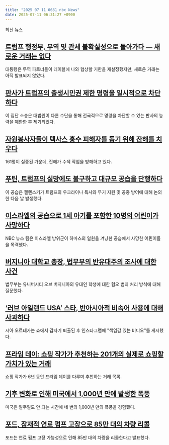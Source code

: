 ```yaml
---
title: "2025 07 11 0631 nbc News"
date: 2025-07-11 06:31:27 +0900
---
```


최신 뉴스

## [트럼프 행정부, 무역 및 관세 불확실성으로 돌아가다 — 새로운 거래는 없다](https://www.nbcnews.com/business/business-news/trump-tariffs-where-are-the-trade-deals-what-to-know-rcna218042)  
대통령은 무역 파트너들이 테이블에 나와 협상할 기한을 재설정했지만, 새로운 거래는 아직 발표되지 않았다.

## [판사가 트럼프의 출생시민권 제한 명령을 일시적으로 차단하다](https://www.nbcnews.com/news/us-news/judge-blocks-trumps-order-restricting-birthright-citizenship-rcna217996)  
이 집단 소송은 대법원이 다른 수단을 통해 전국적으로 명령을 차단할 수 있는 판사의 능력을 제한한 후 제기되었다.

## [자원봉사자들이 텍사스 홍수 피해자를 돕기 위해 잔해를 치우다](https://www.nbcnews.com/news/us-news/live-blog/texas-floods-live-updates-kerry-county-rcna217920)  
161명이 실종된 가운데, 잔해가 수색 작업을 방해하고 있다.

## [푸틴, 트럼프의 실망에도 불구하고 대규모 공습을 단행하다](https://www.nbcnews.com/world/russia/russia-ukraine-war-trump-putin-disappointed-massive-strikes-kyiv-rcna217924)  
이 공습은 젤렌스키가 트럼프의 우크라이나 특사와 무기 지원 및 공중 방어에 대해 논의한 다음 날 발생했다.

## [이스라엘의 공습으로 1세 아기를 포함한 10명의 어린이가 사망하다](https://www.nbcnews.com/world/middle-east/children-killed-israel-strike-gaza-health-clinic-rcna217989)  
NBC 뉴스 팀은 이스라엘 방위군이 하마스의 일원을 겨냥한 공습에서 사망한 어린이들을 목격했다.

## [버지니아 대학교 총장, 법무부의 반유대주의 조사에 대한 사건](https://www.nbcnews.com/news/us-news/university-virginia-president-justice-department-antisemitism-rcna217292)  
법무부는 유니버시티 오브 버지니아의 유대인 학생에 대한 혐오 범죄 처리 방식에 대해 질문했다.

## [‘러브 아일랜드 USA’ 스타, 반아시아적 비속어 사용에 대해 사과하다](https://www.nbcnews.com/pop-culture/pop-culture-news/love-island-usa-star-cierra-ortega-sorry-using-anti-asian-slur-says-ic-rcna217997)  
시아 오르테가는 쇼에서 갑자기 퇴출된 후 인스타그램에 "책임감 있는 비디오"를 게시했다.

## [프라임 데이: 쇼핑 작가가 추천하는 201개의 실제로 쇼핑할 가치가 있는 거래](https://www.nbcnews.com/select/shopping/amazon-prime-day-deals-2025-07-10-rcna217904)  
쇼핑 작가가 6년 동안 프라임 데이를 다루며 추천하는 거래 목록.

## [기후 변화로 인해 미국에서 1,000년 만에 발생한 폭풍](https://www.nbcnews.com/science/climate-change/flood-storms-climate-change-1-in-1000-year-rainfall-rcna217863)  
미국은 일주일도 안 되는 시간에 네 번의 1,000년 만의 폭풍을 경험했다.

## [포드, 잠재적 연료 펌프 고장으로 85만 대의 차량 리콜](https://www.nbcnews.com/business/autos/ford-recalls-850000-cars-us-due-potential-fuel-pump-failure-rcna218128)  
포드는 연료 펌프 고장 가능성으로 인해 85만 대의 차량을 리콜한다고 발표했다.